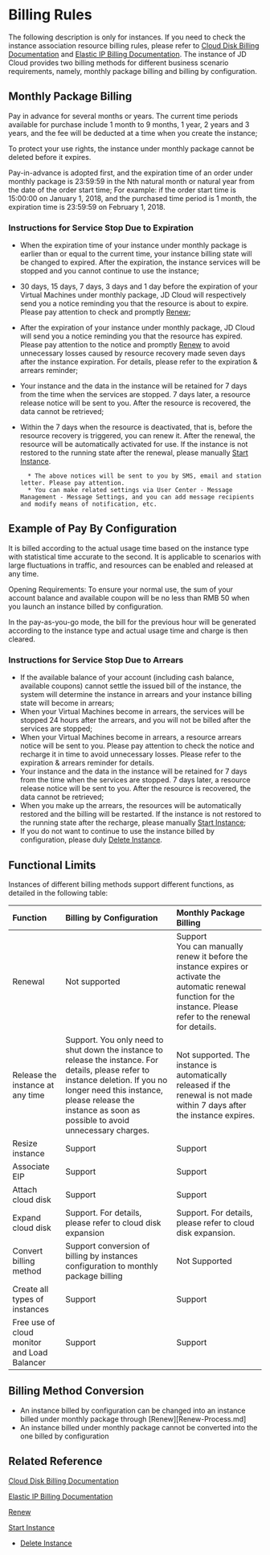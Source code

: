 # Billing Rules

The following description is only for instances. If you need to check the instance association resource billing rules, please refer to [Cloud Disk Billing Documentation](http://docs.jdcloud.com/cn/cloud-disk-service/price-overview) and [Elastic IP Billing Documentation](../../../Networking/Elastic-IP/Pricing/Billing-Overview.md). The instance of JD Cloud provides two billing methods for different business scenario requirements, namely, monthly package billing and billing by configuration.

## Monthly Package Billing

Pay in advance for several months or years. The current time periods available for purchase include 1 month to 9 months, 1 year, 2 years and 3 years, and the fee will be deducted at a time when you create the instance;

To protect your use rights, the instance under monthly package cannot be deleted before it expires.

Pay-in-advance is adopted first, and the expiration time of an order under monthly package is 23:59:59 in the Nth natural month or natural year from the date of the order start time;
For example: if the order start time is 15:00:00 on January 1, 2018, and the purchased time period is 1 month, the expiration time is 23:59:59 on February 1, 2018.

### Instructions for Service Stop Due to Expiration

* When the expiration time of your instance under monthly package is earlier than or equal to the current time, your instance billing state will be changed to expired. After the expiration, the instance services will be stopped and you cannot continue to use the instance;
* 30 days, 15 days, 7 days, 3 days and 1 day before the expiration of your Virtual Machines under monthly package, JD Cloud will respectively send you a notice reminding you that the resource is about to expire. Please pay attention to check and promptly [Renew](Renew-Process.md);
* After the expiration of your instance under monthly package, JD Cloud will send you a notice reminding you that the resource has expired. Please pay attention to the notice and promptly [Renew](Renew-Process.md) to avoid unnecessary losses caused by resource recovery made seven days after the instance expiration. For details, please refer to the expiration & arrears reminder;
* Your instance and the data in the instance will be retained for 7 days from the time when the services are stopped. 7 days later, a resource release notice will be sent to you. After the resource is recovered, the data cannot be retrieved;
* Within the 7 days when the resource is deactivated, that is, before the resource recovery is triggered, you can renew it. After the renewal, the resource will be automatically activated for use. If the instance is not restored to the running state after the renewal, please manually [Start Instance](../Operation-Guide/Instance/Start-Instance.md).
		
		* The above notices will be sent to you by SMS, email and station letter. Please pay attention.
		* You can make related settings via User Center - Message Management - Message Settings, and you can add message recipients and modify means of notification, etc.

## Example of Pay By Configuration

It is billed according to the actual usage time based on the instance type with statistical time accurate to the second. It is applicable to scenarios with large fluctuations in traffic, and resources can be enabled and released at any time.

Opening Requirements: To ensure your normal use, the sum of your account balance and available coupon will be no less than RMB 50 when you launch an instance billed by configuration.

In the pay-as-you-go mode, the bill for the previous hour will be generated according to the instance type and actual usage time and charge is then cleared.

### Instructions for Service Stop Due to Arrears
* If the available balance of your account (including cash balance, available coupons) cannot settle the issued bill of the instance, the system will determine the instance in arrears and your instance billing state will become in arrears;
* When your Virtual Machines become in arrears, the services will be stopped 24 hours after the arrears, and you will not be billed after the services are stopped;
* When your Virtual Machines become in arrears, a resource arrears notice will be sent to you. Please pay attention to check the notice and recharge it in time to avoid unnecessary losses. Please refer to the expiration & arrears reminder for details.
* Your instance and the data in the instance will be retained for 7 days from the time when the services are stopped. 7 days later, a resource release notice will be sent to you. After the resource is recovered, the data cannot be retrieved;
* When you make up the arrears, the resources will be automatically restored and the billing will be restarted. If the instance is not restored to the running state after the recharge, please manually [Start Instance](../Operation-Guide/Instance/Start-Instance.md);
* If you do not want to continue to use the instance billed by configuration, please duly [Delete Instance](../Operation-Guide/Instance/Stop-Instance.md).


## Functional Limits
Instances of different billing methods support different functions, as detailed in the following table:

Function|Billing by Configuration|Monthly Package Billing            
:---|:---|:---
Renewal|Not supported|Support<br>You can manually renew it before the instance expires or activate the automatic renewal function for the instance. Please refer to the renewal for details.
Release the instance at any time|Support. You only need to shut down the instance to release the instance. For details, please refer to instance deletion. If you no longer need this instance, please release the instance as soon as possible to avoid unnecessary charges. |Not supported. The instance is automatically released if the renewal is not made within 7 days after the instance expires.             
Resize instance|Support|Support 
Associate EIP|Support|Support    
Attach cloud disk|Support|Support 
Expand cloud disk|Support. For details, please refer to cloud disk expansion|Support. For details, please refer to cloud disk expansion.        
Convert billing method|Support conversion of billing by instances configuration to monthly package billing|Not Supported  
Create all types of instances|Support|Support   
Free use of cloud monitor and Load Balancer|Support|Support

## Billing Method Conversion
* An instance billed by configuration can be changed into an instance billed under monthly package through [Renew][Renew-Process.md]
* An instance billed under monthly package cannot be converted into the one billed by configuration

## Related Reference
[Cloud Disk Billing Documentation](http://docs.jdcloud.com/cn/cloud-disk-service/price-overview)

[Elastic IP Billing Documentation](../../../Networking/Elastic-IP/Pricing/Billing-Overview.md)

[Renew](Renew-Process.md)

[Start Instance](../Operation-Guide/Instance/Start-Instance.md)

* [Delete Instance](../Operation-Guide/Instance/Stop-Instance.md)






 
